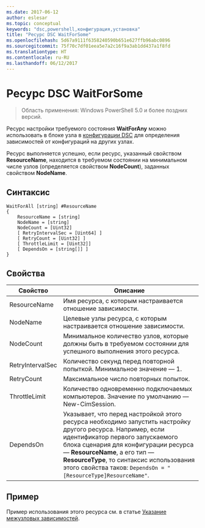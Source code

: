 ```yaml
---
ms.date: 2017-06-12
author: eslesar
ms.topic: conceptual
keywords: "dsc,powershell,конфигурация,установка"
title: "Ресурс DSC WaitForSome"
ms.openlocfilehash: 5d67a9111f6358240590b651e627ffb96abc0896
ms.sourcegitcommit: 75f70c7df01eea5e7a2c16f9a3ab1dd437a1f8fd
ms.translationtype: HT
ms.contentlocale: ru-RU
ms.lasthandoff: 06/12/2017
---
```

<a id="dsc-waitforsome-resource" class="xliff"></a>
# Ресурс DSC WaitForSome

> Область применения: Windows PowerShell 5.0 и более поздних версий.

Ресурс настройки требуемого состояния **WaitForAny** можно использовать в блоке узла в [конфигурации DSC](configurations.md) для определения зависимостей от конфигураций на других узлах.

Ресурс выполняется успешно, если ресурс, указанный свойством **ResourceName**, находится в требуемом состоянии на минимальном числе узлов (определяется свойством **NodeCount**), заданных свойством **NodeName**. 


<a id="syntax" class="xliff"></a>
## Синтаксис

```
WaitForAll [string] #ResourceName
{
    ResourceName = [string]
    NodeName = [string]
    NodeCount = [Uint32]
    [ RetryIntervalSec = [Uint64] ]
    [ RetryCount = [Uint32] ] 
    [ ThrottleLimit = [Uint32]]
    [ DependsOn = [string[]] ]
}
```

<a id="properties" class="xliff"></a>
## Свойства

|  Свойство  |  Описание   | 
|---|---| 
| ResourceName| Имя ресурса, с которым настраивается отношение зависимости.| 
| NodeName| Целевые узлы ресурса, с которым настраивается отношение зависимости.| 
| NodeCount| Минимальное количество узлов, которые должны быть в требуемом состоянии для успешного выполнения этого ресурса.|
| RetryIntervalSec| Количество секунд перед повторной попыткой. Минимальное значение — 1.| 
| RetryCount| Максимальное число повторных попыток.| 
| ThrottleLimit| Количество одновременно подключаемых компьютеров. Значение по умолчанию — New-CimSession.| 
| DependsOn | Указывает, что перед настройкой этого ресурса необходимо запустить настройку другого ресурса. Например, если идентификатор первого запускаемого блока сценария для конфигурации ресурса — __ResourceName__, а его тип — __ResourceType__, то синтаксис использования этого свойства таков: `DependsOn = "[ResourceType]ResourceName"`.|


<a id="example" class="xliff"></a>
## Пример

Пример использования этого ресурса см. в статье [Указание межузловых зависимостей](crossNodeDependencies.md).

